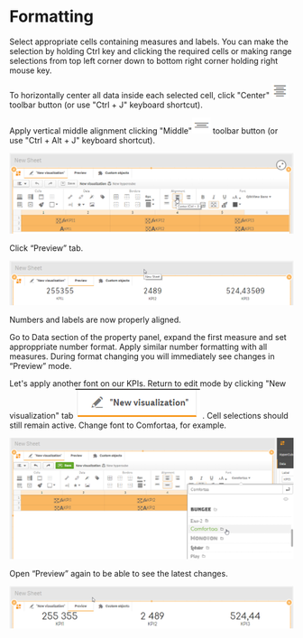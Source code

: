 # Formatting

Select appropriate cells containing measures and labels. You can make the selection by holding Ctrl key and clicking the required cells or making range selections from top left corner down to bottom right corner holding right mouse key.

To horizontally center all data inside each selected cell, click "Center" ![](../.gitbook/assets/image%20%2846%29.png)  toolbar button \(or use "Ctrl + J" keyboard shortcut\).

Apply vertical middle alignment clicking "Middle"![](../.gitbook/assets/image%20%2840%29.png) toolbar  button \(or use "Ctrl + Alt + J" keyboard shortcut\).

![](../.gitbook/assets/tutorial13.png)

Click “Preview” tab.

![](../.gitbook/assets/tutorial14.png)

Numbers and labels are now properly aligned. 

Go to Data section of the property panel, expand the first measure and set approppriate number format. Apply similar number formatting with all measures. During format changing you will immediately see changes in “Preview” mode.

Let's apply another font on our KPIs. Return to edit mode by clicking "New visualization" tab ![](../.gitbook/assets/image%20%2873%29.png) . Cell selections should still remain active. Change font to Comfortaa, for example.

![](../.gitbook/assets/tutorial15.png)


Open “Preview” again to be able to see the latest changes.

![](../.gitbook/assets/tutorial16.png)

